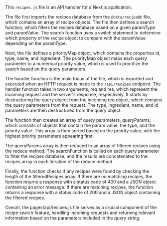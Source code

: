 This `recipes.js` file is an API handler for a Next.js application. 

The file first imports the recipes database from the `@data/recipeDb` file, which contains an array of recipe objects. The file then defines a search function, which filters the recipes database based on a given paramType and paramValue. The search function uses a switch statement to determine which property of the recipe object to compare with the paramValue depending on the paramType.

Next, the file defines a priorityMap object, which contains the properties id, type, name, and ingredient. The priorityMap object maps each query parameter to a numerical priority value, which is used to prioritize the search based on the query parameters.

The handler function is the main focus of the file, which is exported and executed when an HTTP request is made to the `/api/recipes` endpoint. The handler function takes in two arguments, req and res, which represent the incoming request and the server's response, respectively. It starts by destructuring the query object from the incoming req object, which contains the query parameters from the request. The type, ingredient, name, and id parameters are then destructured from the query object.

The function then creates an array of query parameters, queryParams, which consists of objects that contain the param value, the type, and the priority value. This array is then sorted based on the priority value, with the highest priority parameters appearing first.

The queryParams array is then reduced to an array of filtered recipes using the reduce method. The searchFunction is called on each query parameter to filter the recipes database, and the results are concatenated to the recipes array in each iteration of the reduce method.

Finally, the function checks if any recipes were found by checking the length of the filteredRecipes array. If there are no matching recipes, the function returns a response with a status code of 400 and a JSON object containing an error message. If there are matching recipes, the function returns a response with a status code of 200 and a JSON object containing the filtered recipes.

Overall, the pages/api/recipes.js file serves as a crucial component of the recipe search feature, handling incoming requests and returning relevant information based on the parameters included in the query string.